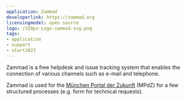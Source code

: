 ```yaml
---
application: Zammad
developerlink: https://zammad.org
licensingmodel: open source
logo: /320px-Logo-zammad.svg.png
tags:
- application
- support
- start2023
---
```


Zammad is a free helpdesk and issue tracking system that enables the connection of various channels such as e-mail and telephone.

Zammad is used for the [München Portal der Zukunft](https://radar.muenchen.digital/project/Digital-Government/M%C3%BCnchen-Portal-der-Zukunft.html) (MPdZ) for a few structured processes (e.g. form for technical requests).
